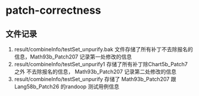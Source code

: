 # patch-correctness

## 文件记录

1. result/combineInfo/testSet_unpurify.bak 文件存储了所有补丁不去除报名的信息，Math93b_Patch207 记录第一处修改的信息
2. result/combineInfo/testSet_unpurify1 存储了所有补丁除Chart5b_Patch7 之外 不去除报名的信息， Math93b_Patch207 记录第二处修改的信息
3. result/combineInfo/testSet_unpurify 存储了 Math93b_Patch207 跟 Lang58b_Patch26 的randoop 测试用例信息